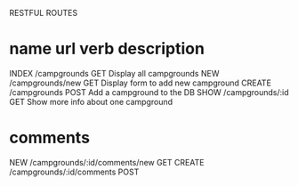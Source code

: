RESTFUL ROUTES

name       url                 verb   description
=================================================
INDEX      /campgrounds        GET    Display all campgrounds
NEW        /campgrounds/new    GET    Display form to add new campground
CREATE     /campgrounds        POST   Add a campground to the DB
SHOW       /campgrounds/:id    GET    Show more info about one campground

comments
========
NEW        /campgrounds/:id/comments/new  GET
CREATE     /campgrounds/:id/comments      POST